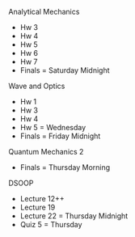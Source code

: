 Analytical Mechanics
- Hw 3
- Hw 4
- Hw 5
- Hw 6
- Hw 7
- Finals = Saturday Midnight

Wave and Optics
- Hw 1
- Hw 3
- Hw 4
- Hw 5 = Wednesday
- Finals = Friday Midnight

Quantum Mechanics 2
- Finals = Thursday Morning

DSOOP
- Lecture 12++
- Lecture 19
- Lecture 22 = Thursday Midnight
- Quiz 5 = Thursday


